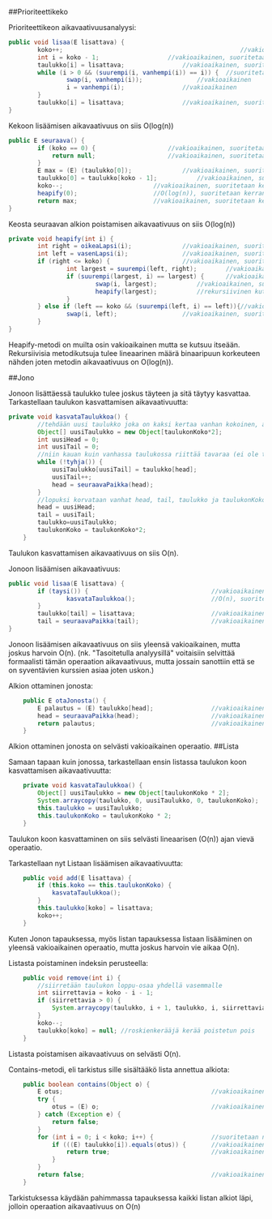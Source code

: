 ##Prioriteettikeko

Prioriteettikeon aikavaativuusanalyysi:
```java
public void lisaa(E lisattava) {
        koko++;	                                                //vakioaikainen, suoritetaan kerran
        int i = koko - 1;					//vakioaikainen, suoritetaan kerran
        taulukko[i] = lisattava;				//vakioaikainen, suoritetaan kerran
        while (i > 0 && (suurempi(i, vanhempi(i)) == i)) {	//suoritetaan enimmillään puun korkeuden verran eli log(n)
                swap(i, vanhempi(i));				//vakioaikainen
                i = vanhempi(i);				//vakioaikainen
        }									
        taulukko[i] = lisattava;				//vakioaikainen, suoritetaan kerran
}
```

Kekoon lisäämisen aikavaativuus on siis O(log(n))
```java
public E seuraava() {
        if (koko == 0) {					//vakioaikainen, suoritetaan kerran
            return null;					//vakioaikainen, suoritetaan kerran
        }
        E max = (E) (taulukko[0]);				//vakioaikainen, suoritetaan kerran
        taulukko[0] = taulukko[koko - 1];			//vakioaikainen, suoritetaan kerran
        koko--;							//vakioaikainen, suoritetaan kerran
        heapify(0);						//O(log(n)), suoritetaan kerran
        return max;						//vakioaikainen, suoritetaan kerran
}
```


Keosta seuraavan alkion poistamisen aikavaativuus on siis O(log(n))

```java
private void heapify(int i) {
        int right = oikeaLapsi(i);				//vakioaikainen, suoritetaan kerran
        int left = vasenLapsi(i);				//vakioaikainen, suoritetaan kerran
        if (right <= koko) {					//vakioaikainen, suoritetaan kerran
                int largest = suurempi(left, right);		//vakioaikainen, suoritetaan kerran
                if (suurempi(largest, i) == largest) {		//vakioaikainen, suoritetaan kerran
                        swap(i, largest);			//vakioaikainen, suoritetaan kerran
                        heapify(largest);			//rekursiivinen kutsu tähän metodiin
                }
        } else if (left == koko && (suurempi(left, i) == left)){//vakioaikainen, suoritetaan kerran
                swap(i, left);					//vakioaikainen, suoritetaan kerran
        }
}
```

Heapify-metodi on muilta osin vakioaikainen mutta se kutsuu itseään. Rekursiivisia metodikutsuja tulee lineaarinen määrä binaaripuun korkeuteen nähden joten metodin aikavaativuus on O(log(n)).

##Jono

Jonoon lisättäessä taulukko tulee joskus täyteen ja sitä täytyy kasvattaa. Tarkastellaan taulukon kasvattamisen aikavaativuutta:

```java
private void kasvataTaulukkoa() {
        //tehdään uusi taulukko joka on kaksi kertaa vanhan kokoinen, alussa head ja tail 0
        Object[] uusiTaulukko = new Object[taulukonKoko*2];             //O(n), suoritetaan kerran
        int uusiHead = 0;                                               //vakioaikainen, suoritetaan kerran
        int uusiTail = 0;                                               //vakioaikainen, suoritetaan kerran
        //niin kauan kuin vanhassa taulukossa riittää tavaraa (ei ole tyhjä), otetaan sieltä tavaraa pois ja siirretään uuteen
        while (!tyhja()) {                                              //suoritetaan n kertaa
            uusiTaulukko[uusiTail] = taulukko[head];                    //vakioaikainen
            uusiTail++;                                                 //vakioaikainen
            head = seuraavaPaikka(head);                                //vakioaikainen
        }
        //lopuksi korvataan vanhat head, tail, taulukko ja taulukonKoko uusilla
        head = uusiHead;                                                //vakioaikainen
        tail = uusiTail;                                                //vakioaikainen
        taulukko=uusiTaulukko;                                          //vakioaikainen
        taulukonKoko = taulukonKoko*2;                                  //vakioaikainen
    }
```

Taulukon kasvattamisen aikavaativuus on siis O(n).

Jonoon lisäämisen aikavaativuus:

```java
public void lisaa(E lisattava) {
        if (taysi()) {                                  //vakioaikainen, suoritetaan kerran
                kasvataTaulukkoa();                     //O(n), suoritetaan harvoin
        }
        taulukko[tail] = lisattava;                     //vakioaikainen, suoritetaan kerran
        tail = seuraavaPaikka(tail);                    //vakioaikainen, suoritetaan kerran
}
```
    
Jonoon lisäämisen aikavaativuus on siis yleensä vakioaikainen, mutta joskus harvoin O(n). (nk. "Tasoitetulla analyysillä" voitaisiin selvittää formaalisti tämän operaation aikavaativuus, mutta jossain sanottiin että se on syventävien kurssien asiaa joten uskon.)

Alkion ottaminen jonosta:
```java
    public E otaJonosta() {
        E palautus = (E) taulukko[head];                //vakioaikainen, suoritetaan kerran
        head = seuraavaPaikka(head);                    //vakioaikainen, suoritetaan kerran
        return palautus;                                //vakioaikainen, suoritetaan kerran
    }
```

Alkion ottaminen jonosta on selvästi vakioaikainen operaatio.
##Lista

Samaan tapaan kuin jonossa, tarkastellaan ensin listassa taulukon koon kasvattamisen aikavaativuutta:
```java
    private void kasvataTaulukkoa() {
        Object[] uusiTaulukko = new Object[taulukonKoko * 2];           //O(n), suoritetaan kerran
        System.arraycopy(taulukko, 0, uusiTaulukko, 0, taulukonKoko);   //O(n), suoritetaan kerran
        this.taulukko = uusiTaulukko;                                   //vakioaikainen, suoritetaan kerran
        this.taulukonKoko = taulukonKoko * 2;                           //vakioaikainen, suoritetaan kerran
    }
```
Taulukon koon kasvattaminen on siis selvästi lineaarisen (O(n)) ajan vievä operaatio.

Tarkastellaan nyt Listaan lisäämisen aikavaativuutta:
```java
    public void add(E lisattava) {
        if (this.koko == this.taulukonKoko) {                           //vakioaikainen, suoritetaan kerran
            kasvataTaulukkoa();                                         //O(n), suoritetaan harvoin
        }
        this.taulukko[koko] = lisattava;                                //vakioaikainen, suoritetaan kerran
        koko++;                                                         //vakioaikainen, suoritetaan kerran
    }
```

Kuten Jonon tapauksessa, myös listan tapauksessa listaan lisääminen on yleensä vakioaikainen operaatio, mutta joskus harvoin vie aikaa O(n). 

Listasta poistaminen indeksin perusteella:

```java
    public void remove(int i) {
        //siirretään taulukon loppu-osaa yhdellä vasemmalle
        int siirrettavia = koko - i - 1;                                        //vakioaikainen, suoritetaan kerran
        if (siirrettavia > 0) {                                                 //vakioaikainen, suoritetaan kerran
            System.arraycopy(taulukko, i + 1, taulukko, i, siirrettavia);       //O(n), suoritetaan kerran
        }
        koko--;                                                                 //vakioaikainen, suoritetaan kerran
        taulukko[koko] = null; //roskienkerääjä kerää poistetun pois            //vakioaikainen, suoritetaan kerran
    }
```

Listasta poistamisen aikavaativuus on selvästi O(n).

Contains-metodi, eli tarkistus sille sisältääkö lista annettua alkiota:

```java
    public boolean contains(Object o) {
        E otus;                                         //vakioaikainen, suoritetaan kerran
        try {  
            otus = (E) o;                               //vakioaikainen, suoritetaan kerran
        } catch (Exception e) {
            return false;
        }
        for (int i = 0; i < koko; i++) {                //suoritetaan n kertaa
            if (((E) taulukko[i]).equals(otus)) {       //vakioaikainen
                return true;                            //vakioaikainen
            }
        }
        return false;                                   //vakioaikainen
    }
```
Tarkistuksessa käydään pahimmassa tapauksessa kaikki listan alkiot läpi, jolloin operaation aikavaativuus on O(n)

